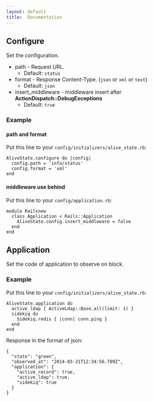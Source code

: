 ```yaml
---
layout: default
title:  Documentation
---
```


## Configure

Set the configuration.

* path - Request URL.
  * Default: `status`
* format - Response Content-Type. (`json` or `xml` or `text`)
  * Default: `json`
* insert_middleware - middleware insert after **ActionDispatch::DebugExceptions**
  * Default: `true`

### Example

#### path and format

Put this line to your `config/initializers/alive_state.rb`:

```
AliveState.configure do |config|
  config.path = 'info/status'
  config.format = 'xml'
end
```

#### middleware use behind

Put this line to your `config/application.rb`:

```
module Railsnew
  class Application < Rails::Application
    AliveState.config.insert_middleware = false
  end
end
```

## Application

Set the code of application to observe on block.

### Example

Put this line to your `config/initializers/alive_state.rb`:

```
AliveState.application do
  active_ldap { ActiveLdap::Base.all(limit: 1) }
  sidekiq do
    Sidekiq.redis { |conn| conn.ping }
  end
end
```

Response in the format of json:

```
{
  "state": "green",
  "observed_at": "2014-03-21T12:34:56.789Z",
  "application": {
    "active_record": true,
    "active_ldap": true,
    "sidekiq": true
  }
}
```
